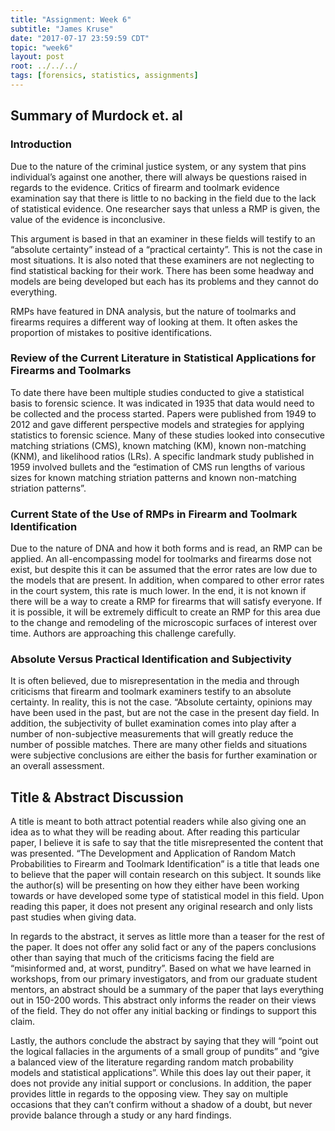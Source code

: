 ```yaml
---
title: "Assignment: Week 6"
subtitle: "James Kruse"
date: "2017-07-17 23:59:59 CDT"
topic: "week6"
layout: post
root: ../../../
tags: [forensics, statistics, assignments]
---
```

 

## Summary of Murdock et. al

### Introduction

  Due to the nature of the criminal justice system, or any system that pins individual’s against one another, there will always be questions raised in regards to the evidence. Critics of firearm and toolmark evidence examination say that there is little to no backing in the field due to the lack of statistical evidence. One researcher says that unless a RMP is given, the value of the evidence is inconclusive.
  
  This argument is based in that an examiner in these fields will testify to an “absolute certainty” instead of a “practical certainty”. This is not the case in most situations. It is also noted that these examiners are not neglecting to find statistical backing for their work. There has been some headway and models are being developed but each has its problems and they cannot do everything. 
  
  RMPs have featured in DNA analysis, but the nature of toolmarks and firearms requires a different way of looking at them. It often askes the proportion of mistakes to positive identifications. 


### Review of the Current Literature in Statistical Applications for Firearms and Toolmarks

   To date there have been multiple studies conducted to give a statistical basis to forensic science. It was indicated in 1935 that data would need to be collected and the process started. Papers were published from 1949 to 2012 and gave different perspective models and strategies for applying statistics to forensic science. Many of these studies looked into consecutive matching striations (CMS), known matching (KM), known non-matching (KNM), and likelihood ratios (LRs). A specific landmark study published in 1959 involved bullets and the “estimation of CMS run lengths of various sizes for known matching striation patterns and known non-matching striation patterns”. 
   
### Current State of the Use of RMPs in Firearm and Toolmark Identification

   Due to the nature of DNA and how it both forms and is read, an RMP can be applied. An all-encompassing model for toolmarks and firearms dose not exist, but despite this it can be assumed that the error rates are low due to the models that are present. In addition, when compared to other error rates in the court system, this rate is much lower. In the end, it is not known if there will be a way to create a RMP for firearms that will satisfy everyone. If it is possible, it will be extremely difficult to create an RMP for this area due to the change and remodeling of the microscopic surfaces of interest over time. Authors are approaching this challenge carefully. 

### Absolute Versus Practical Identification and Subjectivity

   It is often believed, due to misrepresentation in the media and through criticisms that firearm and toolmark examiners testify to an absolute certainty. In reality, this is not the case. “Absolute certainty, opinions may have been used in the past, but are not the case in the present day field. In addition, the subjectivity of bullet examination comes into play after a number of non-subjective measurements that will greatly reduce the number of possible matches. There are many other fields and situations were subjective conclusions are either the basis for further examination or an overall assessment. 

## Title & Abstract Discussion

  A title is meant to both attract potential readers while also giving one an idea as to what they will be reading about. After reading this particular paper, I believe it is safe to say that the title misrepresented the content that was presented. “The Development and Application of Random Match Probabilities to Firearm and Toolmark Identification” is a title that leads one to believe that the paper will contain research on this subject. It sounds like the author(s) will be presenting on how they either have been working towards or have developed some type of statistical model in this field. Upon reading this paper, it does not present any original research and only lists past studies when giving data. 

In regards to the abstract, it serves as little more than a teaser for the rest of the paper. It does not offer any solid fact or any of the papers conclusions other than saying that much of the criticisms facing the field are “misinformed and, at worst, punditry”. Based on what we have learned in workshops, from our primary investigators, and from our graduate student mentors, an abstract should be a summary of the paper that lays everything out in 150-200 words. This abstract only informs the reader on their views of the field. They do not offer any initial backing or findings to support this claim. 

Lastly, the authors conclude the abstract by saying that they will “point out the logical fallacies in the arguments of a small group of pundits” and “give a balanced view of the literature regarding random match probability models and statistical applications”. While this does lay out their paper, it does not provide any initial support or conclusions. In addition, the paper provides little in regards to the opposing view. They say on multiple occasions that they can’t confirm without a shadow of a doubt, but never provide balance through a study or any hard findings. 
